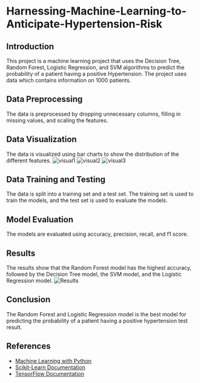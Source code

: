 # Harnessing-Machine-Learning-to-Anticipate-Hypertension-Risk

## Introduction

This project is a machine learning project that uses the Decision Tree, Random Forest, Logistic Regression, and SVM algorithms to predict the probability of a patient having a positive Hypertension. The project uses data which contains information on 1000 patients.

## Data Preprocessing

The data is preprocessed by dropping unnecessary columns, filling in missing values, and scaling the features.

## Data Visualization

The data is visualized using bar charts to show the distribution of the different features.
![visual1](https://github.com/Amaan117/Harnessing-Machine-Learning-to-Anticipate-Hypertension-Risk/assets/118039011/8065f542-b9d2-4ca9-b780-a6b174c1a85f)
![visual2](https://github.com/Amaan117/Harnessing-Machine-Learning-to-Anticipate-Hypertension-Risk/assets/118039011/d56618f9-0262-4b6e-a213-edd2bc1ae5c2)
![visual3](https://github.com/Amaan117/Harnessing-Machine-Learning-to-Anticipate-Hypertension-Risk/assets/118039011/668db816-4c3e-4c3a-8704-091d6a9038a9)


## Data Training and Testing

The data is split into a training set and a test set. The training set is used to train the models, and the test set is used to evaluate the models.

## Model Evaluation

The models are evaluated using accuracy, precision, recall, and f1 score.

## Results

The results show that the Random Forest model has the highest accuracy, followed by the Decision Tree model, the SVM model, and the Logistic Regression model.
![Results](https://github.com/Amaan117/Harnessing-Machine-Learning-to-Anticipate-Hypertension-Risk/assets/118039011/ea0e3258-a6de-4704-9ca2-1a45821d9789)


## Conclusion

The Random Forest and Logistic Regression model is the best model for predicting the probability of a patient having a positive hypertension test result.

## References

* [Machine Learning with Python](https://www.amazon.com/Machine-Learning-Python-Scikit-Learn-TensorFlow/dp/1617294459)
* [Scikit-Learn Documentation](https://scikit-learn.org/stable/)
* [TensorFlow Documentation](https://www.tensorflow.org/)
